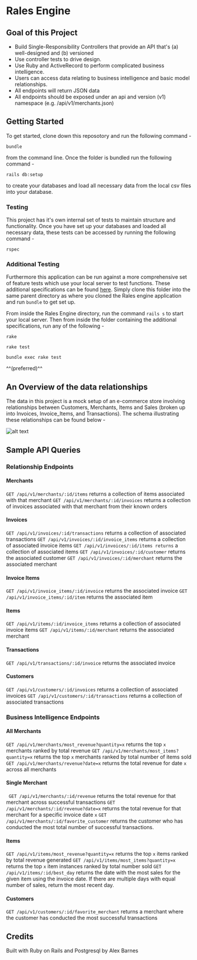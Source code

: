# Rales Engine

## Goal of this Project
- Build Single-Responsibility Controllers that provide an API that's (a) well-designed and (b) versioned
- Use controller tests to drive design.
- Use Ruby and ActiveRecord to perform complicated business intelligence.
- Users can access data relating to business intelligence and basic model relationships.
- All endpoints will return JSON data
- All endpoints should be exposed under an api and version (v1) namespace (e.g. /api/v1/merchants.json)

## Getting Started
To get started, clone down this reposotory and run the following command - 
```
bundle
```
from the command line.  Once the folder is bundled run the following command - 
```
rails db:setup
```
to create your databases and load all necessary data from the local csv files into your database.

### Testing

This project has it's own internal set of tests to maintain structure and functionality. Once you have set up your databases and loaded all necessary data, these tests can be accessed by running the following command -

```
rspec
```

### Additional Testing

Furthermore this application can be run against a more comprehensive set of feature tests which use your local server to test functions.  These additional specifications can be found [here](https://github.com/turingschool-examples/sales_engine/tree/master/data).  Simply clone this folder into the same parent directory as where you cloned the Rales engine application and run ``` bundle ``` to get set up.   

From inside the Rales Engine directory, run the command ``` rails s ``` to start your local server.  Then from inside the folder containing the additional specifications, run any of the following - 
```
rake
```
```
rake test
```
``` 
bundle exec rake test
``` 
^^(preferred)^^

## An Overview of the data relationships

The data in this project is a mock setup of an e-commerce store involving relationships between Customers, Merchants, Items and Sales (broken up into Invoices, Invoice_Items, and Transactions).  The schema illustrating these relationships can be found below -

![alt text](https://lh3.googleusercontent.com/npVkpXwAyJVUrUkd_PotEaVuue_qCmA9TYhiRg4nWUblNmeEeQxJeIlPfQOtdRwnL6ufKUL3A30AWc1gc0AbJpnkuq6GUt-XXHTWGyDXugck4lT3C2xBZkHQRR_7kCR5-YW1T3RKAKTojaktyDLy0DkivSUV1vDefhWGDzUm-1x0vP80AHxSNXE2juedqDag9oMyX0Mq59LN6JFH72V9-UF1sFMB99zTwiSbNknjF0Te-PLvitxd4dzYQh4gu2s3KiosC9n1Ns5H9_2_-iWSyTXpuHUuur-7Ht5TZfQ4TEok6dEMYwyvVAUorqG_yC86DTnh8PLpZJQzLOYpCqUh0mdumozSfQdNHWMV3Lpy8QbyQzJIVQSNFQ-FbudIMPdHfByEmSuBijdg8dTgsa2NJWDA75qtCw_BTPDKg8Tan-A_dtqrxN31c3lDvuIxNLMGnC8Eryv77klBVglAbQ02C0jIyyTdyzpoSVYBtKJQjx2e86ZNUwnSDIFg1nJ1fmgzBAe97FRapPqiX-PQTS1VeOCnUOeNJWGz6vlKIKzqoH9cszLfxt93PZz7MXPFP4VC=w2560-h1216)

## Sample API Queries

### Relationship Endpoints

#### Merchants
```GET /api/v1/merchants/:id/items``` returns a collection of items associated with that merchant
```GET /api/v1/merchants/:id/invoices``` returns a collection of invoices associated with that merchant from their known orders
#### Invoices
```GET /api/v1/invoices/:id/transactions``` returns a collection of associated transactions
```GET /api/v1/invoices/:id/invoice_items``` returns a collection of associated invoice items
```GET /api/v1/invoices/:id/items returns``` a collection of associated items
```GET /api/v1/invoices/:id/customer``` returns the associated customer
```GET /api/v1/invoices/:id/merchant``` returns the associated merchant
#### Invoice Items
```GET /api/v1/invoice_items/:id/invoice``` returns the associated invoice
```GET /api/v1/invoice_items/:id/item``` returns the associated item
#### Items
```GET /api/v1/items/:id/invoice_items``` returns a collection of associated invoice items
```GET /api/v1/items/:id/merchant``` returns the associated merchant
#### Transactions
```GET /api/v1/transactions/:id/invoice``` returns the associated invoice
#### Customers
```GET /api/v1/customers/:id/invoices``` returns a collection of associated invoices
```GET /api/v1/customers/:id/transactions``` returns a collection of associated transactions

### Business Intelligence Endpoints

#### All Merchants
```GET /api/v1/merchants/most_revenue?quantity=x``` returns the top ```x``` merchants ranked by total revenue
```GET /api/v1/merchants/most_items?quantity=x``` returns the top ```x``` merchants ranked by total number of items sold
```GET /api/v1/merchants/revenue?date=x``` returns the total revenue for date ```x``` across all merchants

#### Single Merchant
``` GET /api/v1/merchants/:id/revenue``` returns the total revenue for that merchant across successful transactions
```GET /api/v1/merchants/:id/revenue?date=x``` returns the total revenue for that merchant for a specific invoice date ```x```
```GET /api/v1/merchants/:id/favorite_customer``` returns the customer who has conducted the most total number of successful transactions.

#### Items
```GET /api/v1/items/most_revenue?quantity=x``` returns the top ```x``` items ranked by total revenue generated
```GET /api/v1/items/most_items?quantity=x``` returns the top ```x``` item instances ranked by total number sold
```GET /api/v1/items/:id/best_day``` returns the date with the most sales for the given item using the invoice date. If there are multiple days with equal number of sales, return the most recent day.

#### Customers
```GET /api/v1/customers/:id/favorite_merchant``` returns a merchant where the customer has conducted the most successful transactions

## Credits
Built with Ruby on Rails and Postgresql by Alex Barnes



